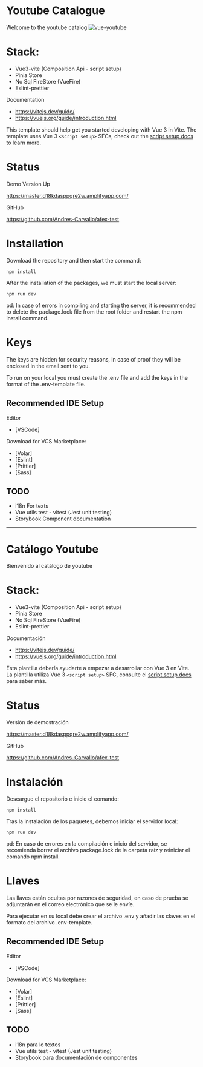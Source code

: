 # Youtube Catalogue
Welcome to the youtube catalog
<img alt="vue-youtube" src="https://raw.githubusercontent.com/anteriovieira/vue-youtube/master/media/logo.png" />
# Stack: 
- Vue3-vite (Composition Api - script setup)
- Pinia Store
- No Sql FireStore (VueFire)
- Eslint-prettier

Documentation
- https://vitejs.dev/guide/
- https://vuejs.org/guide/introduction.html

This template should help get you started developing with Vue 3 in Vite. The template uses Vue 3 `<script setup>` SFCs, check out the [script setup docs](https://v3.vuejs.org/api/sfc-script-setup.html#sfc-script-setup) to learn more.

# Status

Demo Version Up

https://master.d18kdasppqre2w.amplifyapp.com/

GitHub

https://github.com/Andres-Carvallo/afex-test

# Installation

Download the repository and then start the command:

```
npm install
```

After the installation of the packages, we must start the local server:

```
npm run dev
```

pd: In case of errors in compiling and starting the server, it is recommended to delete the package.lock file from the root folder and restart the npm install command.

# Keys

The keys are hidden for security reasons, in case of proof they will be enclosed in the email sent to you.

To run on your local you must create the .env file and add the keys in the format of the .env-template file.

## Recommended IDE Setup
Editor
- [VSCode]

Download for VCS Marketplace:

- [Volar]
- [Eslint]
- [Prittier]
- [Sass]

## TODO

- i18n For texts
- Vue utils test - vitest (Jest unit testing)
- Storybook Component documentation

---------------

# Catálogo Youtube
Bienvenido al catálogo de youtube

# Stack: 
- Vue3-vite (Composition Api - script setup)
- Pinia Store
- No Sql FireStore (VueFire)
- Eslint-prettier

Documentación
- https://vitejs.dev/guide/
- https://vuejs.org/guide/introduction.html

Esta plantilla debería ayudarte a empezar a desarrollar con Vue 3 en Vite. La plantilla utiliza Vue 3 `<script setup>` SFC, consulte el [script setup docs](https://v3.vuejs.org/api/sfc-script-setup.html#sfc-script-setup) para saber más.

# Status

Versión de demostración

https://master.d18kdasppqre2w.amplifyapp.com/

GitHub

https://github.com/Andres-Carvallo/afex-test

# Instalación

Descargue el repositorio e inicie el comando:

```
npm install
```

Tras la instalación de los paquetes, debemos iniciar el servidor local:

```
npm run dev
```

pd: En caso de errores en la compilación e inicio del servidor, se recomienda borrar el archivo package.lock de la carpeta raíz y reiniciar el comando npm install.

# Llaves

Las llaves están ocultas por razones de seguridad, en caso de prueba se adjuntarán en el correo electrónico que se le envíe.

Para ejecutar en su local debe crear el archivo .env y añadir las claves en el formato del archivo .env-template.

## Recommended IDE Setup
Editor
- [VSCode]

Download for VCS Marketplace:

- [Volar]
- [Eslint]
- [Prittier]
- [Sass]

## TODO

- i18n para lo textos
- Vue utils test - vitest (Jest unit testing)
- Storybook para documentación de componentes

